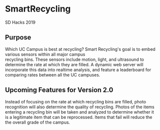 # SmartRecycling
SD Hacks 2019 

## Purpose 
Which UC Campus is best at recycling? 
Smart Recycling's goal is to embed various sensors within all major campus  
recycling bins. These sensors include motion, light, and ultrasound to determine 
the rate at which they are filled. A dynamic web server will incorporate this 
data into realtime analysis, and feature a leaderboard for comparing rates 
between all the UC campuses. 

## Upcoming Features for Version 2.0
Instead of focusing on the rate at which recycling bins are filled, photo 
recognition will also determine the quality of recycling. Photos of the items 
entering a recycling bin will be taken and analyzed to determine whether it is 
a legitimate item that can be reprocessed. Items that fail will reduce the 
the overall grade of the campus.
